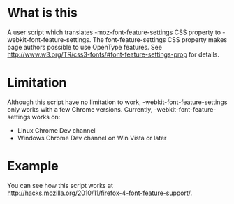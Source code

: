 What is this
============
A user script which translates -moz-font-feature-settings CSS property to -webkit-font-feature-settings. The font-feature-settings CSS property makes page authors possible to use OpenType features. See http://www.w3.org/TR/css3-fonts/#font-feature-settings-prop for details.

Limitation
==========
Although this script have no limitation to work, -webkit-font-feature-settings only works with a few Chrome versions. Currently, -webkit-font-feature-settings works on:
 - Linux Chrome Dev channel
 - Windows Chrome Dev channel on Win Vista or later

Example
=======
You can see how this script works at http://hacks.mozilla.org/2010/11/firefox-4-font-feature-support/.
